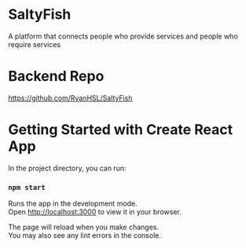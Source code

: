 # SaltyFish

A platform that connects people who provide services and people who require services

# Backend Repo

https://github.com/RyanHSL/SaltyFish

# Getting Started with Create React App

In the project directory, you can run:

### `npm start`

Runs the app in the development mode.\
Open [http://localhost:3000](http://localhost:3000) to view it in your browser.

The page will reload when you make changes.\
You may also see any lint errors in the console.
